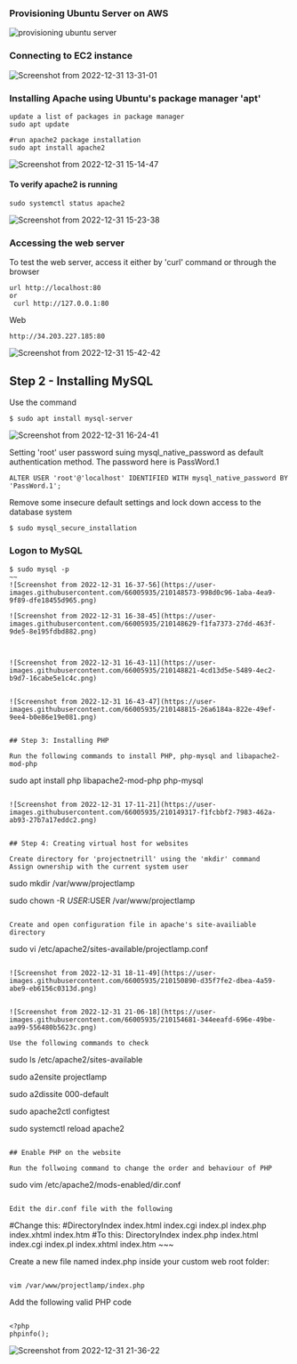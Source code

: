 
### Provisioning Ubuntu Server on AWS

![provisioning ubuntu server](https://user-images.githubusercontent.com/66005935/210137117-c4c3ce07-7836-47d9-a871-cfda5a6d69c2.png)

### Connecting to EC2 instance

![Screenshot from 2022-12-31 13-31-01](https://user-images.githubusercontent.com/66005935/210137145-c8bbb67b-0081-42fd-a87a-bfbdcbc9b34d.png)

### Installing Apache using Ubuntu's package manager 'apt'

~~~
update a list of packages in package manager
sudo apt update

#run apache2 package installation
sudo apt install apache2
~~~
![Screenshot from 2022-12-31 15-14-47](https://user-images.githubusercontent.com/66005935/210139884-a941014d-b655-452d-8c91-1873c998b114.png)

#### To verify apache2 is running 
~~~
sudo systemctl status apache2
~~~

![Screenshot from 2022-12-31 15-23-38](https://user-images.githubusercontent.com/66005935/210139949-d87351c0-8c03-4a54-b3e0-82368b1c8ecf.png)

### Accessing the web server

To test the web server, access it either by 'curl' command or through the browser
~~~
url http://localhost:80
or
 curl http://127.0.0.1:80
~~~

Web
~~~
http://34.203.227.185:80
~~~
![Screenshot from 2022-12-31 15-42-42](https://user-images.githubusercontent.com/66005935/210140532-18b425d7-c916-4f20-80e8-3723a54d7450.png)

## Step 2 - Installing MySQL
Use the command
~~~
$ sudo apt install mysql-server
~~~

![Screenshot from 2022-12-31 16-24-41](https://user-images.githubusercontent.com/66005935/210142639-a0e569b5-2490-444a-ac1f-c46104a956ae.png)

Setting 'root' user password suing mysql_native_password as default authentication method. The password here is PassWord.1

~~~
ALTER USER 'root'@'localhost' IDENTIFIED WITH mysql_native_password BY 'PassWord.1';
~~~

Remove some insecure default settings and lock down access to the database system

~~~
$ sudo mysql_secure_installation
~~~
### Logon to MySQL
~~~
$ sudo mysql -p
~~
![Screenshot from 2022-12-31 16-37-56](https://user-images.githubusercontent.com/66005935/210148573-998d0c96-1aba-4ea9-9f89-dfe18455d965.png)

![Screenshot from 2022-12-31 16-38-45](https://user-images.githubusercontent.com/66005935/210148629-f1fa7373-27dd-463f-9de5-8e195fdbd882.png)



![Screenshot from 2022-12-31 16-43-11](https://user-images.githubusercontent.com/66005935/210148821-4cd13d5e-5489-4ec2-b9d7-16cabe5e1c4c.png)


![Screenshot from 2022-12-31 16-43-47](https://user-images.githubusercontent.com/66005935/210148815-26a6184a-822e-49ef-9ee4-b0e86e19e081.png)


## Step 3: Installing PHP

Run the following commands to install PHP, php-mysql and libapache2-mod-php

~~~
sudo apt install php libapache2-mod-php php-mysql
~~~

![Screenshot from 2022-12-31 17-11-21](https://user-images.githubusercontent.com/66005935/210149317-f1fcbbf2-7983-462a-ab93-27b7a17eddc2.png)


## Step 4: Creating virtual host for websites

Create directory for 'projectnetrill' using the 'mkdir' command
Assign ownership with the current system user

~~~
sudo mkdir /var/www/projectlamp

sudo chown -R $USER:$USER /var/www/projectlamp
~~~

Create and open configuration file in apache's site-availiable directory

~~~
sudo vi /etc/apache2/sites-available/projectlamp.conf
~~~

![Screenshot from 2022-12-31 18-11-49](https://user-images.githubusercontent.com/66005935/210150890-d35f7fe2-dbea-4a59-abe9-eb6156c0313d.png)


![Screenshot from 2022-12-31 21-06-18](https://user-images.githubusercontent.com/66005935/210154681-344eeafd-696e-49be-aa99-556480b5623c.png)

Use the following commands to check
~~~
sudo ls /etc/apache2/sites-available

sudo a2ensite projectlamp

sudo a2dissite 000-default

sudo apache2ctl configtest

sudo systemctl reload apache2
~~~

## Enable PHP on the website

Run the follwoing command to change the order and behaviour of PHP
~~~
sudo vim /etc/apache2/mods-enabled/dir.conf
~~~

Edit the dir.conf file with the following

~~~
<IfModule mod_dir.c>
        #Change this:
        #DirectoryIndex index.html index.cgi index.pl index.php index.xhtml index.htm
        #To this:
        DirectoryIndex index.php index.html index.cgi index.pl index.xhtml index.htm
</IfModule>
~~~

Create a new file named index.php inside your custom web root folder:
~~~

vim /var/www/projectlamp/index.php

~~~

Add the following valid PHP code

~~~

<?php
phpinfo();

~~~




![Screenshot from 2022-12-31 21-36-22](https://user-images.githubusercontent.com/66005935/210155279-3d816e13-05f6-4a3c-b827-65cd70fd56a6.png)







